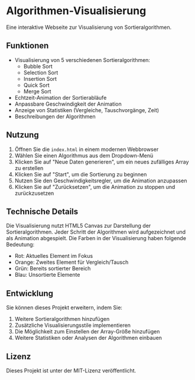 # Algorithmen-Visualisierung

Eine interaktive Webseite zur Visualisierung von Sortieralgorithmen.

## Funktionen

- Visualisierung von 5 verschiedenen Sortieralgorithmen:
  - Bubble Sort
  - Selection Sort
  - Insertion Sort
  - Quick Sort
  - Merge Sort
- Echtzeit-Animation der Sortierabläufe
- Anpassbare Geschwindigkeit der Animation
- Anzeige von Statistiken (Vergleiche, Tauschvorgänge, Zeit)
- Beschreibungen der Algorithmen

## Nutzung

1. Öffnen Sie die `index.html` in einem modernen Webbrowser
2. Wählen Sie einen Algorithmus aus dem Dropdown-Menü
3. Klicken Sie auf "Neue Daten generieren", um ein neues zufälliges Array zu erstellen
4. Klicken Sie auf "Start", um die Sortierung zu beginnen
5. Nutzen Sie den Geschwindigkeitsregler, um die Animation anzupassen
6. Klicken Sie auf "Zurücksetzen", um die Animation zu stoppen und zurückzusetzen

## Technische Details

Die Visualisierung nutzt HTML5 Canvas zur Darstellung der Sortieralgorithmen. Jeder Schritt der Algorithmen wird aufgezeichnet und als Animation abgespielt. Die Farben in der Visualisierung haben folgende Bedeutung:

- Rot: Aktuelles Element im Fokus
- Orange: Zweites Element für Vergleich/Tausch
- Grün: Bereits sortierter Bereich
- Blau: Unsortierte Elemente

## Entwicklung

Sie können dieses Projekt erweitern, indem Sie:

1. Weitere Sortieralgorithmen hinzufügen
2. Zusätzliche Visualisierungsstile implementieren
3. Die Möglichkeit zum Einstellen der Array-Größe hinzufügen
4. Weitere Statistiken oder Analysen der Algorithmen einbauen

## Lizenz

Dieses Projekt ist unter der MIT-Lizenz veröffentlicht. 